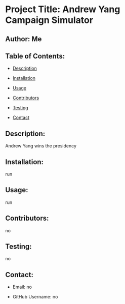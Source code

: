 


<!-- The generated README includes the following sections:

Title
Authot
Description
Table of Contents
Installation
Usage
License
Contributing
Tests
Questions -->
# Project Title: Andrew Yang Campaign Simulator 
## Author: Me 

  ## Table of Contents: 

  * [Description](#Description) 

  * [Installation](#Installation) 

  * [Usage](#Usage) 

  * [Contributors](#Contributors) 

  * [Testing](#Testing) 

  * [Contact](#Contact) 

  ## Description: 
 Andrew Yang wins the presidency 
## Installation: 
 run  
## Usage: 
 run 
## Contributors: 
 no 
## Testing: 
 no 

  ## Contact: 
 
  * Email: no 
 
  * GitHub Username: no 

  